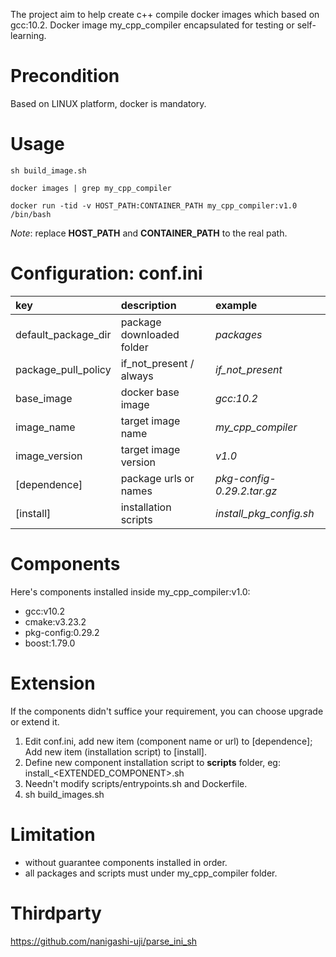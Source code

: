 The project aim to help create c++ compile docker images which based on gcc:10.2.
Docker image my_cpp_compiler encapsulated for testing or self-learning.

# Precondition
Based on LINUX platform, docker is mandatory.

# Usage
`sh build_image.sh`

`docker images | grep my_cpp_compiler`

`docker run -tid -v HOST_PATH:CONTAINER_PATH my_cpp_compiler:v1.0 /bin/bash`

*Note*: replace **HOST_PATH** and **CONTAINER_PATH** to the real path.

# Configuration: conf.ini
| key                 | description               | example                    |
| :-------------------| :-------------------------| :--------------------------|
| default_package_dir | package downloaded folder | *packages*                 | 
| package_pull_policy | if_not_present / always   | *if_not_present*           |
| base_image          | docker base image         | *gcc:10.2*                 |
| image_name          | target image name         | *my_cpp_compiler*          |
| image_version       | target image version      | *v1.0*                     |
| [dependence]        | package urls or names     | *pkg-config-0.29.2.tar.gz* |
| [install]           | installation scripts      | *install_pkg_config.sh*    |

# Components
Here's components installed inside my_cpp_compiler:v1.0:
* gcc:v10.2
* cmake:v3.23.2
* pkg-config:0.29.2
* boost:1.79.0

# Extension
If the components didn't suffice your requirement, you can choose upgrade or extend it.
1) Edit conf.ini, add new item (component name or url) to [dependence]; Add new item (installation script) to [install].
2) Define new component installation script to **scripts** folder, eg: install_<EXTENDED_COMPONENT>.sh
3) Needn't modify scripts/entrypoints.sh and Dockerfile.
4) sh build_images.sh

# Limitation
* without guarantee components installed in order.
* all packages and scripts must under my_cpp_compiler folder.

# Thirdparty
https://github.com/nanigashi-uji/parse_ini_sh
